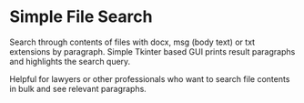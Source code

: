Simple File Search
==================

Search through contents of files with docx, msg (body text) or txt extensions by paragraph. Simple Tkinter based GUI 
prints result paragraphs and highlights the search query.

Helpful for lawyers or other professionals who want to search file contents in bulk and see relevant paragraphs. 